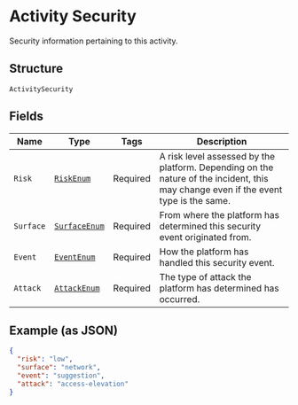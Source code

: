
# Activity Security

Security information pertaining to this activity.

## Structure

`ActivitySecurity`

## Fields

| Name | Type | Tags | Description |
|  --- | --- | --- | --- |
| `Risk` | [`RiskEnum`](../../doc/models/risk-enum.md) | Required | A risk level assessed by the platform. Depending on the nature of the incident, this may change even if the event type is the same. |
| `Surface` | [`SurfaceEnum`](../../doc/models/surface-enum.md) | Required | From where the platform has determined this security event originated from. |
| `Event` | [`EventEnum`](../../doc/models/event-enum.md) | Required | How the platform has handled this security event. |
| `Attack` | [`AttackEnum`](../../doc/models/attack-enum.md) | Required | The type of attack the platform has determined has occurred. |

## Example (as JSON)

```json
{
  "risk": "low",
  "surface": "network",
  "event": "suggestion",
  "attack": "access-elevation"
}
```


